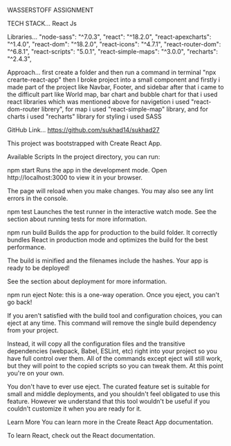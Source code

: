 WASSERSTOFF ASSIGNMENT

TECH STACK...
React Js

Libraries...
"node-sass": "^7.0.3", "react": "^18.2.0", "react-apexcharts": "^1.4.0", "react-dom": "^18.2.0", "react-icons": "^4.7.1", "react-router-dom": "^6.8.1", "react-scripts": "5.0.1", "react-simple-maps": "^3.0.0", "recharts": "^2.4.3",

Approach...
first create a folder and then run a command in terminal "npx crearte-react-app" then I broke project into a small component and firstly i made part of the project like Navbar, Footer, and sidebar after that i came to the difficult part like World map, bar chart and bubble chart for that i used react libraries which was mentioned above for navigetion i used "react-dom-router librery", for map i used "react-simple-map" library, and for charts i used "recharts" library for styling i used SASS


GitHub Link...
https://github.com/sukhad14/sukhad27

This project was bootstrapped with Create React App.

Available Scripts
In the project directory, you can run:

npm start
Runs the app in the development mode.
Open http://localhost:3000 to view it in your browser.

The page will reload when you make changes.
You may also see any lint errors in the console.

npm test
Launches the test runner in the interactive watch mode.
See the section about running tests for more information.

npm run build
Builds the app for production to the build folder.
It correctly bundles React in production mode and optimizes the build for the best performance.

The build is minified and the filenames include the hashes.
Your app is ready to be deployed!

See the section about deployment for more information.

npm run eject
Note: this is a one-way operation. Once you eject, you can't go back!

If you aren't satisfied with the build tool and configuration choices, you can eject at any time. This command will remove the single build dependency from your project.

Instead, it will copy all the configuration files and the transitive dependencies (webpack, Babel, ESLint, etc) right into your project so you have full control over them. All of the commands except eject will still work, but they will point to the copied scripts so you can tweak them. At this point you're on your own.

You don't have to ever use eject. The curated feature set is suitable for small and middle deployments, and you shouldn't feel obligated to use this feature. However we understand that this tool wouldn't be useful if you couldn't customize it when you are ready for it.

Learn More
You can learn more in the Create React App documentation.

To learn React, check out the React documentation.